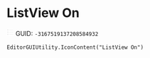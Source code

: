 # ListView On
![](/img/ListView%20On.png)
GUID: `-3167519137208584932`
```
EditorGUIUtility.IconContent("ListView On")
```

